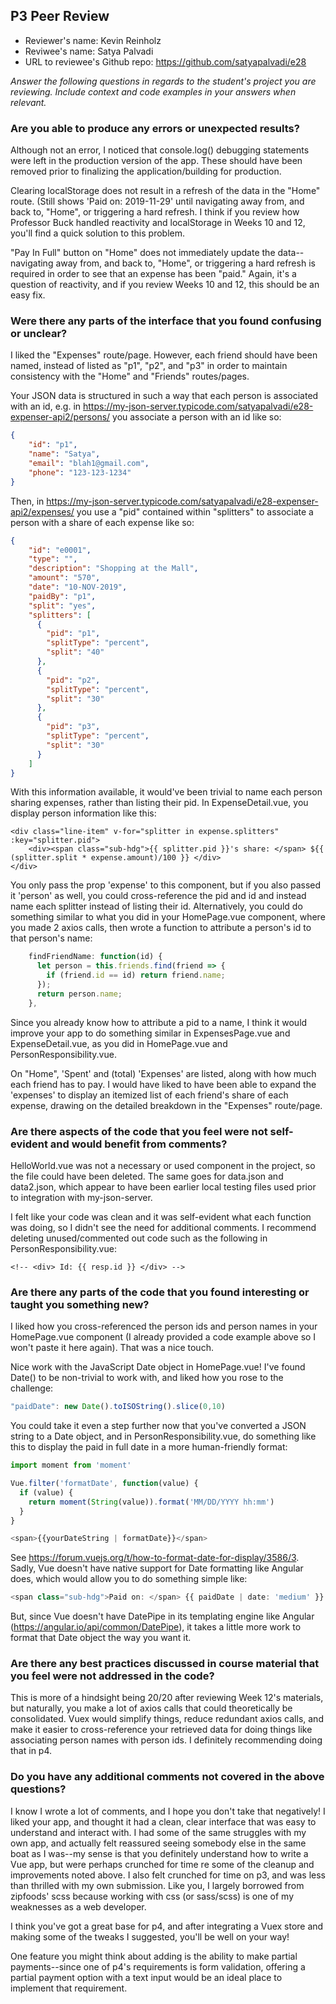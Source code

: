 ## P3 Peer Review

+ Reviewer's name: Kevin Reinholz
+ Reviwee's name: Satya Palvadi
+ URL to reviewee's Github repo: <https://github.com/satyapalvadi/e28>

*Answer the following questions in regards to the student's project you are reviewing. Include context and code examples in your answers when relevant.*


### Are you able to produce any errors or unexpected results?

Although not an error, I noticed that console.log() debugging statements were left in the production version of the app. These should have been removed prior to finalizing the application/building for production.

Clearing localStorage does not result in a refresh of the data in the "Home" route. (Still shows 'Paid on: 2019-11-29' until navigating away from, and back to, "Home", or triggering a hard refresh. I think if you review how Professor Buck handled reactivity and localStorage in Weeks 10 and 12, you'll find a quick solution to this problem.

"Pay In Full" button on "Home" does not immediately update the data--navigating away from, and back to, "Home", or triggering a hard refresh is required in order to see that an expense has been "paid." Again, it's a question of reactivity, and if you review Weeks 10 and 12, this should be an easy fix.

### Were there any parts of the interface that you found confusing or unclear?

I liked the "Expenses" route/page. However, each friend should have been named, instead of listed as "p1", "p2", and "p3" in order to maintain consistency with the "Home" and "Friends" routes/pages.

Your JSON data is structured in such a way that each person is associated with an id, e.g. in <https://my-json-server.typicode.com/satyapalvadi/e28-expenser-api2/persons/> you associate a person with an id like so:

```json
{
    "id": "p1",
    "name": "Satya",
    "email": "blah1@gmail.com",
    "phone": "123-123-1234"
}
```
Then, in <https://my-json-server.typicode.com/satyapalvadi/e28-expenser-api2/expenses/> you use a "pid" contained within "splitters" to associate a person with a share of each expense like so:

```json
{
    "id": "e0001",
    "type": "",
    "description": "Shopping at the Mall",
    "amount": "570",
    "date": "10-NOV-2019",
    "paidBy": "p1",
    "split": "yes",
    "splitters": [
      {
        "pid": "p1",
        "splitType": "percent",
        "split": "40"
      },
      {
        "pid": "p2",
        "splitType": "percent",
        "split": "30"
      },
      {
        "pid": "p3",
        "splitType": "percent",
        "split": "30"
      }
    ]
}
```
With this information available, it would've been trivial to name each person sharing expenses, rather than listing their pid. In ExpenseDetail.vue, you display person information like this:

```vue
<div class="line-item" v-for="splitter in expense.splitters" :key="splitter.pid">
    <div><span class="sub-hdg">{{ splitter.pid }}'s share: </span> ${{ (splitter.split * expense.amount)/100 }} </div>
</div>
```
You only pass the prop 'expense' to this component, but if you also passed it 'person' as well, you could cross-reference the pid and id and instead name each splitter instead of listing their id. Alternatively, you could do something similar to what you did in your HomePage.vue component, where you made 2 axios calls, then wrote a function to attribute a person's id to that person's name:

```js
    findFriendName: function(id) {
      let person = this.friends.find(friend => {
        if (friend.id == id) return friend.name;
      });
      return person.name;
    },
```
Since you already know how to attribute a pid to a name, I think it would improve your app to do something similar in ExpensesPage.vue and ExpenseDetail.vue, as you did in HomePage.vue and PersonResponsibility.vue.

On "Home", 'Spent' and (total) 'Expenses' are listed, along with how much each friend has to pay. I would have liked to have been able to expand the 'expenses' to display an itemized list of each friend's share of each expense, drawing on the detailed breakdown in the "Expenses" route/page.

### Are there aspects of the code that you feel were not self-evident and would benefit from comments?

HelloWorld.vue was not a necessary or used component in the project, so the file could have been deleted. The same goes for data.json and data2.json, which appear to have been earlier local testing files used prior to integration with my-json-server.

I felt like your code was clean and it was self-evident what each function was doing, so I didn't see the need for additional comments. I recommend deleting unused/commented out code such as the following in PersonResponsibility.vue:

```vue
<!-- <div> Id: {{ resp.id }} </div> -->
```

### Are there any parts of the code that you found interesting or taught you something new?

I liked how you cross-referenced the person ids and person names in your HomePage.vue component (I already provided a code example above so I won't paste it here again). That was a nice touch.

Nice work with the JavaScript Date object in HomePage.vue! I've found Date() to be non-trivial to work with, and liked how you rose to the challenge:

```js
"paidDate": new Date().toISOString().slice(0,10)
```
You could take it even a step further now that you've converted a JSON string to a Date object, and in PersonResponsibility.vue, do something like this to display the paid in full date in a more human-friendly format:

```js
import moment from 'moment'

Vue.filter('formatDate', function(value) {
  if (value) {
    return moment(String(value)).format('MM/DD/YYYY hh:mm')
  }
}

<span>{{yourDateString | formatDate}}</span>
```
See <https://forum.vuejs.org/t/how-to-format-date-for-display/3586/3>. Sadly, Vue doesn't have native support for Date formatting like Angular does, which would allow you to do something simple like:

```ts
<span class="sub-hdg">Paid on: </span> {{ paidDate | date: 'medium' }}
```
But, since Vue doesn't have DatePipe in its templating engine like Angular (<https://angular.io/api/common/DatePipe>), it takes a little more work to format that Date object the way you want it.

### Are there any best practices discussed in course material that you feel were not addressed in the code?

This is more of a hindsight being 20/20 after reviewing Week 12's materials, but naturally, you make a lot of axios calls that could theoretically be consolidated. Vuex would simplify things, reduce redundant axios calls, and make it easier to cross-reference your retrieved data for doing things like associating person names with person ids. I definitely recommending doing that in p4.

### Do you have any additional comments not covered in the above questions?

I know I wrote a lot of comments, and I hope you don't take that negatively! I liked your app, and thought it had a clean, clear interface that was easy to understand and interact with. I had some of the same struggles with my own app, and actually felt reassured seeing somebody else in the same boat as I was--my sense is that you definitely understand how to write a Vue app, but were perhaps crunched for time re some of the cleanup and improvements noted above. I also felt crunched for time on p3, and was less than thrilled with my own submission. Like you, I largely borrowed from zipfoods' scss because working with css (or sass/scss) is one of my weaknesses as a web developer.

I think you've got a great base for p4, and after integrating a Vuex store and making some of the tweaks I suggested, you'll be well on your way!

One feature you might think about adding is the ability to make partial payments--since one of p4's requirements is form validation, offering a partial payment option with a text input would be an ideal place to implement that requirement.
